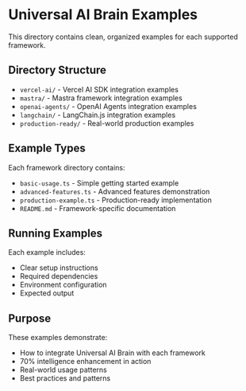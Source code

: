# Universal AI Brain Examples

This directory contains clean, organized examples for each supported framework.

## Directory Structure

- `vercel-ai/` - Vercel AI SDK integration examples
- `mastra/` - Mastra framework integration examples  
- `openai-agents/` - OpenAI Agents integration examples
- `langchain/` - LangChain.js integration examples
- `production-ready/` - Real-world production examples

## Example Types

Each framework directory contains:
- `basic-usage.ts` - Simple getting started example
- `advanced-features.ts` - Advanced features demonstration
- `production-example.ts` - Production-ready implementation
- `README.md` - Framework-specific documentation

## Running Examples

Each example includes:
- Clear setup instructions
- Required dependencies
- Environment configuration
- Expected output

## Purpose

These examples demonstrate:
- How to integrate Universal AI Brain with each framework
- 70% intelligence enhancement in action
- Real-world usage patterns
- Best practices and patterns
